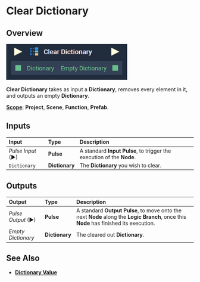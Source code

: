 # Clear Dictionary

## Overview

![The Clear Dictionary Node](../../.gitbook/assets/cleardictionaryupdatedimage.png)

**Clear Dictionary** takes as input a **Dictionary**, removes every element in it, and outputs an empty **Dictionary**.

[**Scope**](../overview.md#scopes): **Project**, **Scene**, **Function**, **Prefab**.

## Inputs

| Input | Type | Description |
| :--- | :--- | :--- |
| _Pulse Input_ \(►\) | **Pulse** | A standard **Input Pulse**, to trigger the execution of the **Node**. |
| `Dictionary` | **Dictionary** | The **Dictionary** you wish to clear. |

## Outputs

| Output | Type | Description |
| :--- | :--- | :--- |
| _Pulse Output_ \(►\) | **Pulse** | A standard **Output Pulse**, to move onto the next **Node** along the **Logic Branch**, once this **Node** has finished its execution. |
| _Empty Dictionary_ | **Dictionary** | The cleared out **Dictionary**. |

## See Also

* [**Dictionary Value**](dictionary-value.md)

## 

